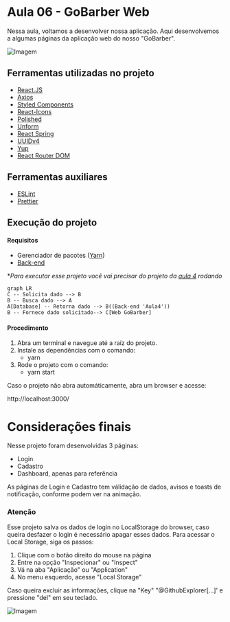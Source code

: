 # Aula 06 - GoBarber Web

Nessa aula, voltamos a desenvolver nossa aplicação. Aqui desenvolvemos a algumas páginas da aplicação web do nosso "GoBarber".

![Imagem](https://github.com/thiagocdn/aulas-bootcamp-GoStack11-rocketseat/blob/master/06-gobarber-web/images/browser_auls06.gif?raw=true)


## Ferramentas utilizadas no projeto

* [React.JS]([https://pt-br.reactjs.org/](https://pt-br.reactjs.org/))
* [Axios](https://github.com/axios/axios)
* [Styled Components](https://styled-components.com/)
* [React-Icons](https://react-icons.github.io/react-icons/)
* [Polished](https://polished.js.org/)
* [Unform](https://github.com/Rocketseat/unform)
* [React Spring](https://www.react-spring.io/)
* [UUIDv4](https://github.com/thenativeweb/uuidv4)
* [Yup](https://github.com/jquense/yup)
* [React Router DOM](https://github.com/ReactTraining/react-router/tree/master/packages/react-router-dom)

## Ferramentas auxiliares

* [ESLint](https://eslint.org/)
* [Prettier](https://prettier.io/)

## Execução do projeto

#### Requisitos
* Gerenciador de pacotes ([Yarn](https://yarnpkg.com/))
* [Back-end](https://github.com/thiagocdn/aulas-bootcamp-GoStack11-rocketseat/tree/master/04-iniciando-back-end)

**Para executar esse projeto você vai precisar do projeto da [aula 4](https://github.com/thiagocdn/aulas-bootcamp-GoStack11-rocketseat/tree/master/04-iniciando-back-end) rodando*

```mermaid
graph LR
C -- Solicita dado --> B
B -- Busca dado --> A
A[Database] -- Retorna dado --> B((Back-end 'Aula4'))
B -- Fornece dado solicitado--> C[Web GoBarber]
```

#### Procedimento
1. Abra um terminal e navegue até a raíz do projeto.
2. Instale as dependências com o comando:
	- yarn
3. Rode o projeto com o comando:
	- yarn start

Caso o projeto não abra automáticamente, abra um browser e acesse:

http://localhost:3000/


# Considerações finais

Nesse projeto foram desenvolvidas 3 páginas:
- Login
- Cadastro
- Dashboard, apenas para referência

As páginas de Login e Cadastro tem válidação de dados, avisos e toasts de notificação, conforme podem ver na animação.

### Atenção

Esse projeto salva os dados de login no LocalStorage do browser, caso queira desfazer o login é necessário apagar esses dados.
Para acessar o Local Storage, siga os passos:
1. Clique com o botão direito do mouse na página
2. Entre na opção "Inspecionar" ou "Inspect"
3. Vá na aba "Aplicação" ou  "Application"
4. No menu esquerdo, acesse "Local Storage"

Caso queira excluir as informações, clique na "Key" "@GithubExplorer[...]' e pressione "del" em seu teclado.



![Imagem](https://github.com/thiagocdn/aulas-bootcamp-GoStack11-rocketseat/blob/master/05-primeiro-projeto-react/images/LocalStorage.png?raw=true)
